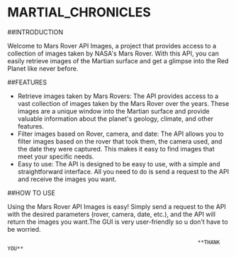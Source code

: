 # MARTIAL_CHRONICLES

##INTRODUCTION

Welcome to Mars Rover API Images, a project that provides access to a collection of images taken by NASA's Mars Rover. With this API, you can easily retrieve images of the Martian surface and get a glimpse into the Red Planet like never before.

##FEATURES

- Retrieve images taken by Mars Rovers: The API provides access to a vast collection of images taken by the Mars Rover over the years. These images are a unique window into the Martian surface and provide valuable information about the planet's geology, climate, and other features.
- Filter images based on Rover, camera, and date: The API allows you to filter images based on the rover that took them, the camera used, and the date they were captured. This makes it easy to find images that meet your specific needs.
- Easy to use: The API is designed to be easy to use, with a simple and straightforward interface. All you need to do is send a request to the API and receive the images you want.

##HOW TO USE

Using the Mars Rover API Images is easy! Simply send a request to the API with the desired parameters (rover, camera, date, etc.), and the API will return the images you want.The GUI is very user-friendly so u don't have to be worried.


                                                                **THANK YOU**


